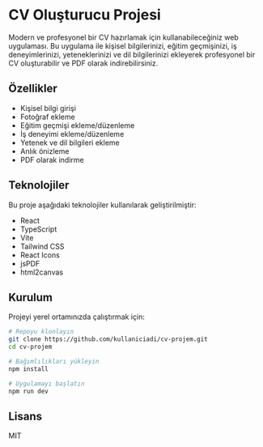 # CV Oluşturucu Projesi

Modern ve profesyonel bir CV hazırlamak için kullanabileceğiniz web uygulaması. Bu uygulama ile kişisel bilgilerinizi, eğitim geçmişinizi, iş deneyimlerinizi, yeteneklerinizi ve dil bilgilerinizi ekleyerek profesyonel bir CV oluşturabilir ve PDF olarak indirebilirsiniz.

## Özellikler

- Kişisel bilgi girişi
- Fotoğraf ekleme
- Eğitim geçmişi ekleme/düzenleme
- İş deneyimi ekleme/düzenleme
- Yetenek ve dil bilgileri ekleme
- Anlık önizleme
- PDF olarak indirme

## Teknolojiler

Bu proje aşağıdaki teknolojiler kullanılarak geliştirilmiştir:

- React
- TypeScript
- Vite
- Tailwind CSS
- React Icons
- jsPDF
- html2canvas

## Kurulum

Projeyi yerel ortamınızda çalıştırmak için:

```bash
# Repoyu klonlayın
git clone https://github.com/kullaniciadi/cv-projem.git
cd cv-projem

# Bağımlılıkları yükleyin
npm install

# Uygulamayı başlatın
npm run dev
```

## Lisans

MIT
